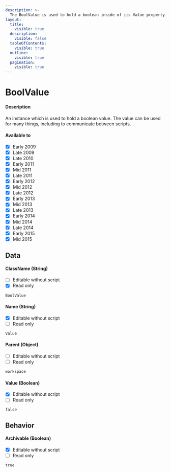 ```yaml
---
description: >-
  The BoolValue is used to hold a boolean inside of its Value property.
layout:
  title:
    visible: true
  description:
    visible: false
  tableOfContents:
    visible: true
  outline:
    visible: true
  pagination:
    visible: true
---
```


# BoolValue

#### Description

An instance which is used to hold a boolean value. The value can be used for many things, including to communicate between scripts.

#### Available to

* [x] Early 2009
* [x] Late 2009
* [x] Late 2010
* [x] Early 2011
* [x] Mid 2011
* [x] Late 2011
* [x] Early 2012
* [x] Mid 2012
* [x] Late 2012
* [x] Early 2013
* [x] Mid 2013
* [x] Late 2013
* [x] Early 2014
* [x] Mid 2014
* [x] Late 2014
* [x] Early 2015
* [x] Mid 2015

## Data

#### ClassName (String)

* [ ] Editable without script
* [x] Read only

```
BoolValue
```

#### Name (String)

* [x] Editable without script
* [ ] Read only

```
Value
```

#### Parent (Object)

* [ ] Editable without script
* [ ] Read only

```
workspace
```

#### Value (Boolean)

* [x] Editable without script
* [ ] Read only

```
false
```

## Behavior

#### Archivable (Boolean)

* [x] Editable without script
* [ ] Read only

```
true
```
